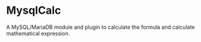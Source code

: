 # MysqlCalc
A MySQL/MariaDB module and plugin to calculate the formula and calculate mathematical expression.
